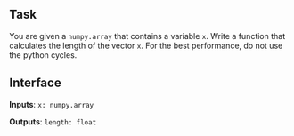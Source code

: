 ## Task

You are given a ```numpy.array``` that contains a variable
```x```. Write a function that calculates the length of the
vector ```x```. For the best performance, do not use the
python cycles.

## Interface
**Inputs**:
```x: numpy.array```

**Outputs**:
```length: float```